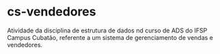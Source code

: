 # cs-vendedores
Atividade da disciplina de estrutura de dados nd curso de ADS do IFSP Campus Cubatão, referente a um sistema de gerenciamento de vendas e vendedores.
